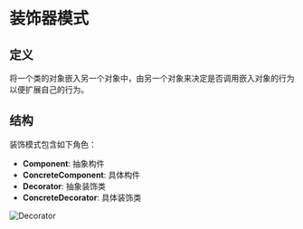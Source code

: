 # 装饰器模式

## 定义

将一个类的对象嵌入另一个对象中，由另一个对象来决定是否调用嵌入对象的行为以便扩展自己的行为。

## 结构

装饰模式包含如下角色：

* **Component**: 抽象构件
* **ConcreteComponent**: 具体构件
* **Decorator**: 抽象装饰类
* **ConcreteDecorator**: 具体装饰类

![Decorator](https://i.imgur.com/lxed62F.png)